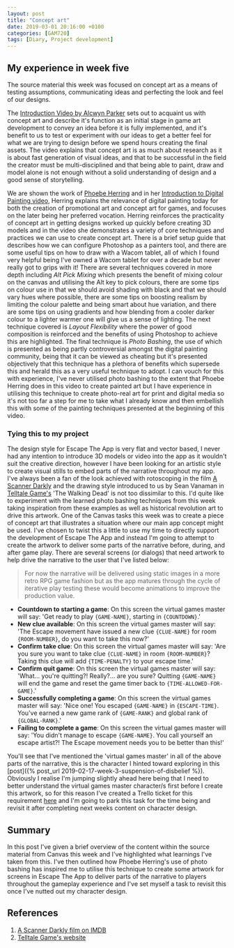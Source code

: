 ```yaml
---
layout: post
title: "Concept art"
date: 2019-03-01 20:16:00 +0100
categories: [GAM720]
tags: [Diary, Project development]
---
```


## My experience in week five

The source material this week was focused on concept art as a means of testing assumptions, communicating ideas and perfecting the look and feel of our designs.

The [Introduction Video by Alcwyn Parker](https://falmouthflexible.instructure.com/courses/296/pages/week-4-introduction?module_item_id=19050) sets out to acquaint us with concept art and describe it's function as an initial stage in game art development to convey an idea before it is fully implemented, and it's benefit to us to test or experiment with our ideas to get a better feel for what we are trying to design before we spend hours creating the final assets. The video explains that concept art is as much about research as it is about fast generation of visual ideas, and that to be successful in the field the creator must be multi-disciplined and that being able to paint, draw and model alone is not enough without a solid understanding of design and a good sense of storytelling.

We are shown the work of [Phoebe Herring](https://phoebeherring.com) and in her [Introduction to Digital Painting video](https://falmouthflexible.instructure.com/courses/296/pages/week-5-phoebe-herring-introduction-to-digital-painting?module_item_id=19067), Herring explains the relevance of digital painting today for both the creation of promotional art and concept art for games, and focuses on the later being her preferred vocation. Herring reinforces the practicality of concept art in getting designs worked up quickly before creating 3D models and in the video she demonstrates a variety of core techniques and practices we can use to create concept art. There is a brief setup guide that describes how we can configure Photoshop as a painters tool, and there are some useful tips on how to draw with a Wacom tablet, all of which I found very helpful being I've owned a Wacom tablet for over a decade but never really got to grips with it! There are several techniques covered in more depth including *Alt Pick Mixing* which presents the benefit of mixing colour on the canvas and utilising the Alt key to pick colours, there are some tips on colour use in that we should avoid shading with black and that we should vary hues where possible, there are some tips on boosting realism by limiting the colour palette and being smart about hue variation, and there are some tips on using gradients and how blending from a cooler darker colour to a lighter warmer one will give us a sense of lighting. The next technique covered is *Layout Flexibility* where the power of good composition is reinforced and the benefits of using Photoshop to achieve this are highlighted. The final technique is *Photo Bashing*, the use of which is presented as being partly controversial amongst the digital painting community, being that it can be viewed as cheating but it's presented objectively that this technique has a plethora of benefits which supersede this and herald this as a very useful technique to adopt. I can vouch for this with experience, I've never utilised photo bashing to the extent that Phoebe Herring does in this video to create painted art but I have experience in utilising this technique to create photo-real art for print and digital media so it's not too far a step for me to take what I already know and then embellish this with some of the painting techniques presented at the beginning of this video.

### Tying this to my project

The design style for Escape The App is very flat and vector based, I never had any intention to introduce 3D models or video into the app as it wouldn't suit the creative direction, however I have been looking for an artistic style to create visual stills to embed parts of the narrative throughout my app. I've always been a fan of the look achieved with rotoscoping in the film [A Scanner Darkly](https://www.imdb.com/title/tt0405296) and the drawing style introduced to us by Sean Vanaman in [Telltale Game's](https://telltale.com) 'The Walking Dead' is not too dissimilar to this. I'd quite like to experiment with the learned photo bashing techniques from this week taking inspiration from these examples as well as historical revolution art to drive this artwork. One of the Canvas tasks this week was to create a piece of concept art that illustrates a situation where our main app concept might be used. I've chosen to twist this a little to use my time to directly support the development of Escape The App and instead I'm going to attempt to create the artwork to deliver some parts of the narrative before, during, and after game play. There are several screens (or dialogs) that need artwork to help drive the narrative to the user that I've listed below:

> For now the narrative will be delivered using static images in a more retro RPG game fashion but as the app matures through the cycle of iterative play testing these would become animations to improve the production value.

- **Countdown to starting a game**: On this screen the virtual games master will say: 'Get ready to play `{GAME-NAME}`, starting in `{COUNTDOWN}`.'
- **New clue available**: On this screen the virtual games master will say: 'The Escape movement have issued a new clue `{CLUE-NAME}` for room `{ROOM-NUMBER}`, do you want to take this now?'
- **Confirm take clue**: On this screen the virtual games master will say: 'Are you sure you want to take clue `{CLUE-NAME}` in room `{ROOM-NUMBER}`? Taking this clue will add `{TIME-PENALTY}` to your escape time.'
- **Confirm quit game**: On this screen the virtual games master will say: 'What... you're quitting?! Really?... are you sure? Quitting `{GAME-NAME}` will end the game and reset the game timer back to `{TIME-ALLOWED-FOR-GAME}`.'
- **Successfully completing a game**: On this screen the virtual games master will say: 'Nice one! You escaped `{GAME-NAME}` in `{ESCAPE-TIME}`. You've earned a new game rank of `{GAME-RANK}` and global rank of `{GLOBAL-RANK}`.'
- **Failing to complete a game**: On this screen the virtual games master will say: 'You didn't manage to escape `{GAME-NAME}`. You call yourself an escape artist?! The Escape movement needs you to be better than this!'

You'll see that I've mentioned the 'virtual games master' in all of the above parts of the narrative, this is the character I hinted toward exploring in this [post]({% post_url 2019-02-17-week-3-suspension-of-disbelief %}). Obviously I realise I'm jumping slightly ahead here being that I need to better understand the virtual games master character/s first before I create this artwork, so for this reason I've created a Trello ticket for this requirement [here](https://trello.com/c/9u8Ixz45/37-des003-create-artwork-to-drive-narrative-during-game-play-16-hrs) and I'm going to park this task for the time being and revisit it after completing next weeks content on character design.

## Summary

In this post I've given a brief overview of the content within the source material from Canvas this week and I've highlighted what learnings I've taken from this. I've then outlined how Phoebe Herring's use of photo bashing has inspired me to utilise this technique to create some artwork for screens in Escape The App to deliver parts of the narrative to players throughout the gameplay experience and I've set myself a task to revisit this once I've nutted out my character design.

## References

1. [A Scanner Darkly film on IMDB](https://www.imdb.com/title/tt0405296)
2. [Telltale Game's website](https://telltale.com)
